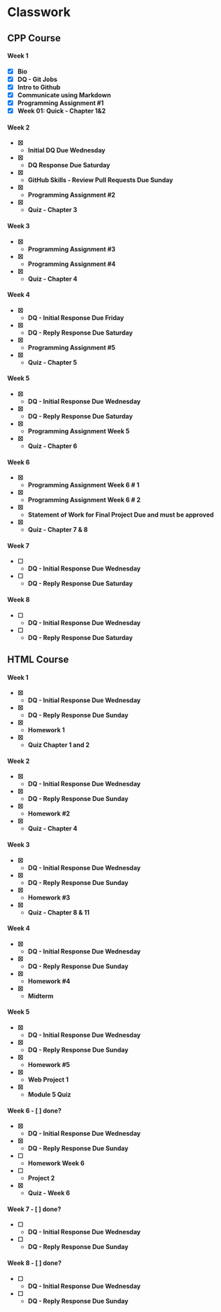 # Classwork                                                            
<b>

## CPP Course

<b>
 
#### Week 1 
- [x] Bio
- [x] DQ - Git Jobs
- [x] Intro to Github
- [x] Communicate using Markdown
- [x] Programming Assignment #1
- [x] Week 01: Quick - Chapter 1&2

#### Week 2
- [x] - Initial DQ Due Wednesday
- [x] - DQ Response Due Saturday
- [x] - GitHub Skills - Review Pull Requests Due Sunday
- [x] - Programming Assignment #2
- [x] - Quiz - Chapter 3

#### Week 3
 - [x] - Programming Assignment #3
 - [x] - Programming Assignment #4
 - [x] - Quiz - Chapter 4

#### Week 4
 - [x] - DQ - Initial Response Due Friday
 - [x] - DQ - Reply Response Due Saturday
 - [x] - Programming Assignment #5
 - [x] - Quiz - Chapter 5
 
#### Week 5
 - [x] - DQ - Initial Response Due Wednesday
 - [x] - DQ - Reply Response Due Saturday
 - [x] - Programming Assignment Week 5
 - [x] - Quiz - Chapter 6
 
#### Week 6
 - [x] - Programming Assignment Week 6 # 1
 - [x] - Programming Assignment Week 6 # 2 
 - [x] - Statement of Work for Final Project Due and must be approved
 - [x] - Quiz - Chapter 7 & 8 
 
#### Week 7
 - [ ] - DQ - Initial Response Due Wednesday
 - [ ] - DQ - Reply Response Due Saturday
 
#### Week 8
 - [ ] - DQ - Initial Response Due Wednesday
 - [ ] - DQ - Reply Response Due Saturday
 



<b>

## HTML Course

<b>
  
#### Week 1
  - [x] - DQ - Initial Response Due Wednesday
  - [x] - DQ - Reply Response Due Sunday
  - [x] - Homework 1
  - [x] - Quiz Chapter 1 and 2

#### Week 2
  - [x] - DQ - Initial Response Due Wednesday
  - [x] - DQ - Reply Response Due Sunday
  - [x] - Homework #2
  - [x] - Quiz - Chapter 4

#### Week 3 
 - [x] - DQ - Initial Response Due Wednesday
 - [x] - DQ - Reply Response Due Sunday
 - [x] - Homework #3
 - [x] - Quiz - Chapter 8 & 11


#### Week 4
 - [x] - DQ - Initial Response Due Wednesday
 - [x] - DQ - Reply Response Due Sunday
 - [x] - Homework #4
 - [x] - Midterm 


#### Week 5
 - [x] - DQ - Initial Response Due Wednesday
 - [x] - DQ - Reply Response Due Sunday
 - [x] - Homework #5
 - [x] - Web Project 1
 - [x] - Module 5 Quiz


#### Week 6 - [ ] done?
 - [x] - DQ - Initial Response Due Wednesday
 - [x] - DQ - Reply Response Due Sunday
 - [ ] - Homework Week 6
 - [ ] - Project 2
 - [x] - Quiz - Week 6


#### Week 7 - [ ] done?
 - [ ] - DQ - Initial Response Due Wednesday
 - [ ] - DQ - Reply Response Due Sunday


#### Week 8 - [ ] done?
 - [ ] - DQ - Initial Response Due Wednesday
 - [ ] - DQ - Reply Response Due Sunday




